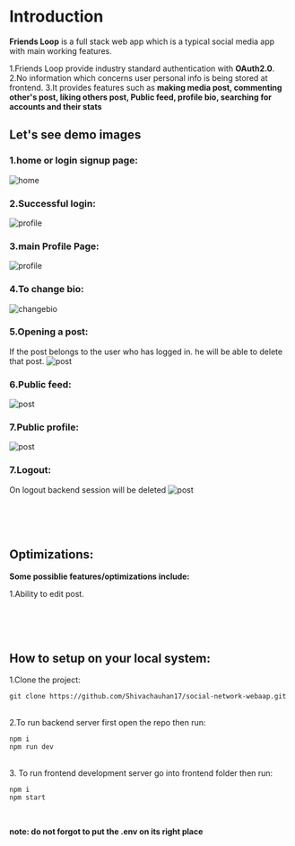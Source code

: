 # **Introduction**
**Friends Loop** is a full stack web app which is a typical social media app with main working features. 


1.Friends Loop provide industry standard authentication with **OAuth2.0**.<br>
2.No information which concerns user personal info is being stored at frontend.
3.It provides features such as **making media post, commenting other's post, liking others post, Public feed, profile bio, searching for accounts and their stats**



## **Let's see demo images**<br>
### 1.home or login signup page:<br>
![home](https://res.cloudinary.com/dlsv5ndvq/image/upload/v1702573238/deom_social_app/bjmhropgnddstrv7k9ik.png)


### 2.Successful login:<br>
![profile](https://res.cloudinary.com/dlsv5ndvq/image/upload/v1702573241/deom_social_app/hkgdtdaerr56avigo2ly.png)


### 3.main Profile Page:<br>
![profile](https://res.cloudinary.com/dlsv5ndvq/image/upload/v1702573239/deom_social_app/bkc7t35vtjzhue5ryj2q.png)

### 4.To change bio:<br>
![changebio](https://res.cloudinary.com/dlsv5ndvq/image/upload/v1702573240/deom_social_app/z5e0adasejgseevuvnxj.png)

### 5.Opening a post:<br>
If the post belongs to the user who has logged in. he will be able to delete that post.
![post](https://res.cloudinary.com/dlsv5ndvq/image/upload/v1702573240/deom_social_app/vlinojwzcoarsh1qskxk.png)


### 6.Public feed:<br>
![post](https://res.cloudinary.com/dlsv5ndvq/image/upload/v1702573240/deom_social_app/mmkh9ogq5kck11cywd0w.png)

### 7.Public profile:<br>
![post](https://res.cloudinary.com/dlsv5ndvq/image/upload/v1702573240/deom_social_app/xohsq9dctdyo1hn49fpw.png)

### 7.Logout:<br>
On logout backend session will be deleted
![post](https://res.cloudinary.com/dlsv5ndvq/image/upload/v1702573239/deom_social_app/u0zdcktjw7dd6xhr8jjx.png)


<br>
<br>
<br>

## **Optimizations**:<br>
**Some possiblie features/optimizations include:**

1.Ability to edit post.<br>

<br>
<br>
<br>


## How to setup on your local system:<br>

1.Clone the project:
``` 
git clone https://github.com/Shivachauhan17/social-network-webaap.git
```
<br>
2.To run backend server first open the repo then run:<br>

```
npm i 
npm run dev
```

<br>
3. To run frontend development server go into frontend folder then run:

```
npm i
npm start
```
<br>

**note: do not forgot to put the .env on its right place**
 


